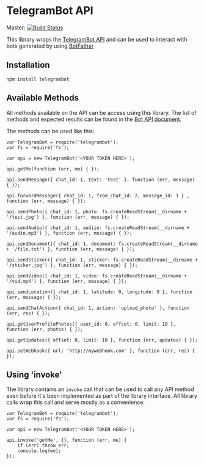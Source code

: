 # TelegramBot API

Master: [![Build Status](https://secure.travis-ci.org/arcturial/telegrambot.png?branch=master)](http://travis-ci.org/arcturial/telegrambot)

This library wraps the [TelegramBot API](https://core.telegram.org/bots) and can be used to interact with bots generated by using [BotFather](https://core.telegram.org/bots#botfather)

## Installation

``` nodejs
npm install telegrambot
```

## Available Methods

All methods available on the API can be access using this library. The list of methods and expected results can be found in the [Bot API document](https://core.telegram.org/bots/api).

The methods can be used like this:

``` nodejs
var TelegramBot = require('telegrambot');
var fs = require('fs');

var api = new TelegramBot('<YOUR TOKEN HERE>');

api.getMe(function (err, me) { });

api.sendMessage({ chat_id: 1, text: 'test' }, function (err, message) { });

api.forwardMessage({ chat_id: 1, from_chat_id: 2, message_id: 1 } , function (err, message) { });

api.sendPhoto({ chat_id: 1, photo: fs.createReadStream(__dirname + '/test.jpg') }, function (err, message) { });

api.sendAudio({ chat_id: 1, audiio: fs.createReadStream(__dirname + '/audio.mp3') }, function (err, message) { });

api.sendDocument({ chat_id: 1, document: fs.createReadStream(__dirname + '/file.txt') }, function (err, message) { });

api.sendSticker({ chat_id: 1, sticker: fs.createReadStream(__dirname + '/sticker.jpg') }, function (err, message) { });

api.sendVideo({ chat_id: 1, video: fs.createReadStream(__dirname + '/vid.mp4') }, function (err, message) { });

api.sendLocation({ chat_id: 1, latitude: 0, longitude: 0 }, function (err, message) { });

api.sendChatAction({ chat_id: 1, action: 'upload_photo' }, function (err, res) { });

api.getUserProfilePhotos({ user_id: 0, offset: 0, limit: 10 }, function (err, photos) { });

api.getUpdates({ offset: 0, limit: 10 }, function (err, updates) { });

api.setWebhook({ url: 'http://mywebhook.com' }, function (err, res) { });

```

## Using 'invoke'

The library contains an `invoke` call that can be used to call any API method even before it's been implemented as part of the library interface. All library calls wrap this call and serve mostly as a convenience.

``` nodejs
var TelegramBot = require('telegrambot');
var fs = require('fs');

var api = new TelegramBot('<YOUR TOKEN HERE>');

api.invoke('getMe', {}, function (err, me) {
    if (err) throw err;
    console.log(me);
});